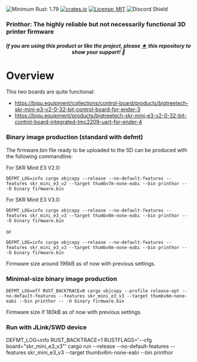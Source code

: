 ![Minimum Rust: 1.79](https://img.shields.io/badge/Minimum%20Rust%20Version-1.79-green.svg)
[![crates.io](https://img.shields.io/crates/v/prinThor.svg)](https://crates.io/crates/prinThor)
[![License: MIT](https://img.shields.io/badge/License-MIT-yellow.svg)](https://opensource.org/licenses/MIT)
![Discord Shield](https://discordapp.com/api/guilds/1169965662618259456/widget.png?style=shield)

<h3>Printhor: The highly reliable but not necessarily functional 3D printer firmware</h3>

<h5><p align="center"><i>If you are using this product or like the project, please <a href="https://github.com/cbruiz/printhor/stargazers">★</a> this repository to show your support! 🤩</i></p></h5>

# Overview

This two boards are quite functional:
* https://biqu.equipment/collections/control-board/products/bigtreetech-skr-mini-e3-v2-0-32-bit-control-board-for-ender-3
* https://biqu.equipment/products/bigtreetech-skr-mini-e3-v2-0-32-bit-control-board-integrated-tmc2209-uart-for-ender-4

### Binary image production (standard with defmt)

The firmware.bin file ready to be uploaded to the SD can be produced with the following commandline:

For SKR Minit E3 V2.0:
```
DEFMT_LOG=info cargo objcopy --release --no-default-features --features skr_mini_e3_v2 --target thumbv7m-none-eabi --bin printhor -- -O binary firmware.bin
```

For SKR Minit E3 V3.0:
```
DEFMT_LOG=info cargo objcopy --release --no-default-features --features skr_mini_e3_v3 --target thumbv6m-none-eabi --bin printhor -- -O binary firmware.bin
```
or

```shell
DEFMT_LOG=info cargo objcopy --release --no-default-features --features skr_mini_e3_v3 --target thumbv6m-none-eabi --bin printhor -- -O binary firmware.bin
```

Firmware size around 196kB as of now with previous settings.

### Minimal-size binary image production

```shell
DEFMT_LOG=off RUST_BACKTRACE=0 cargo objcopy --profile release-opt --no-default-features --features skr_mini_e3_v3 --target thumbv6m-none-eabi --bin printhor -- -O binary firmware.bin
```

Firmware size if 180kB as of now with previous settings.

### Run with JLink/SWD device

DEFMT_LOG=info RUST_BACKTRACE=1 RUSTFLAGS='--cfg board="skr_mini_e3_v3"' cargo run --release --no-default-features --features skr_mini_e3_v3 --target thumbv6m-none-eabi --bin printhor


